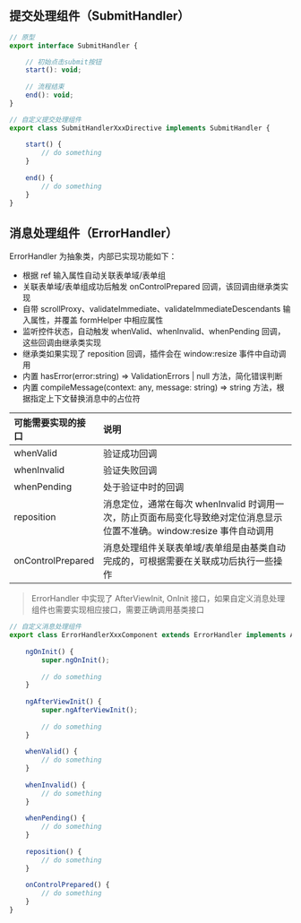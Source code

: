## 提交处理组件（SubmitHandler）

``` js
// 原型
export interface SubmitHandler {

    // 初始点击submit按钮
    start(): void;
    
    // 流程结束
    end(): void;
}

// 自定义提交处理组件
export class SubmitHandlerXxxDirective implements SubmitHandler {
    
    start() {
        // do something
    }
    
    end() {
        // do something
    }
}
```

## 消息处理组件（ErrorHandler）

ErrorHandler 为抽象类，内部已实现功能如下：
- 根据 ref 输入属性自动关联表单域/表单组
- 关联表单域/表单组成功后触发 onControlPrepared 回调，该回调由继承类实现
- 自带 scrollProxy、validateImmediate、validateImmediateDescendants 输入属性，并覆盖 formHelper 中相应属性
- 监听控件状态，自动触发 whenValid、whenInvalid、whenPending 回调，这些回调由继承类实现
- 继承类如果实现了 reposition 回调，插件会在 window:resize 事件中自动调用
- 内置 hasError(error:string) => ValidationErrors | null 方法，简化错误判断
- 内置 compileMessage(context: any, message: string) => string 方法，根据指定上下文替换消息中的占位符

| 可能需要实现的接口         | 说明 |
| :----------------------- | :--- |
| whenValid                | 验证成功回调
| whenInvalid              | 验证失败回调
| whenPending              | 处于验证中时的回调
| reposition               | 消息定位，通常在每次 whenInvalid 时调用一次，防止页面布局变化导致绝对定位消息显示位置不准确。window:resize 事件自动调用
| onControlPrepared        | 消息处理组件关联表单域/表单组是由基类自动完成的，可根据需要在关联成功后执行一些操作

> ErrorHandler 中实现了 AfterViewInit, OnInit 接口，如果自定义消息处理组件也需要实现相应接口，需要正确调用基类接口

``` js
// 自定义消息处理组件
export class ErrorHandlerXxxComponent extends ErrorHandler implements AfterViewInit, OnInit {
    
    ngOnInit() {
        super.ngOnInit();
        
        // do something
    }
    
    ngAfterViewInit() {
        super.ngAfterViewInit();
        
        // do something
    }
    
    whenValid() {
        // do something
    }
    
    whenInvalid() {
        // do something
    }
    
    whenPending() {
        // do something
    }
    
    reposition() {
        // do something
    }
    
    onControlPrepared() {
        // do something
    }
}
```